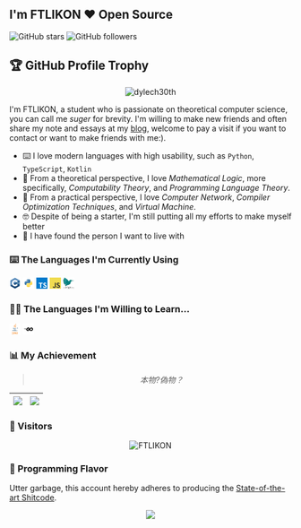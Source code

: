 ## I'm FTLIKON ❤ Open Source

![GitHub stars](https://img.shields.io/github/stars/FTLIKON?style=social)
![GitHub followers](https://img.shields.io/github/followers/FTLIKON?style=social)

## 🏆 GitHub Profile Trophy
<div align="center"><img src="https://github-profile-trophy.vercel.app/?username=FTLIKON&row=1&column=8&no-frame=true" alt="dylech30th"></div>

I'm FTLIKON, a student who is passionate on theoretical computer science, you can call me *suger* for brevity. I'm willing to make new friends and often share my note and essays at my [blog](https://blog.csdn.net/weixin_45915254), welcome to pay a visit if you want to contact or want to make friends with me:).

* ⌨️ I love modern languages with high usability, such as `Python`, `TypeScript`, `Kotlin`
* 📜 From a theoretical perspective, I love *Mathematical Logic*, more specifically, *Computability Theory*, and *Programming Language Theory*.
* 🔨 From a practical perspective, I love *Computer Network*, *Compiler Optimization Techniques*, and *Virtual Machine*.
* 🤓 Despite of being a starter, I'm still putting all my efforts to make myself better
* 💖 I have found the person I want to live with

### ⌨️ The Languages I'm Currently Using
<a href=""><code><img height="20" style="max-width: 100%" src="https://raw.githubusercontent.com/github/explore/80688e429a7d4ef2fca1e82350fe8e3517d3494d/topics/cpp/cpp.png"></code></a>
<a href=""><code><img height="20" style="max-width: 100%" src="https://raw.githubusercontent.com/github/explore/80688e429a7d4ef2fca1e82350fe8e3517d3494d/topics/python/python.png"></code></a>
<a href=""><code><img height="20" style="max-width: 100%" src="https://raw.githubusercontent.com/github/explore/80688e429a7d4ef2fca1e82350fe8e3517d3494d/topics/typescript/typescript.png"></code></a>
<a href=""><code><img height="20" style="max-width: 100%" src="https://raw.githubusercontent.com/github/explore/80688e429a7d4ef2fca1e82350fe8e3517d3494d/topics/javascript/javascript.png"></code></a>
<a href=""><code><img height="20" style="max-width: 100%" src="https://raw.githubusercontent.com/github/explore/80688e429a7d4ef2fca1e82350fe8e3517d3494d/topics/latex/latex.png"></code></a>

### 👨‍💻 The Languages I'm Willing to Learn...
<a href=""><code><img height="20" style="max-width: 100%" src="https://raw.githubusercontent.com/github/explore/80688e429a7d4ef2fca1e82350fe8e3517d3494d/topics/java/java.png"></code></a>
<a href=""><code><img height="20" style="max-width: 100%" src="https://raw.githubusercontent.com/github/explore/80688e429a7d4ef2fca1e82350fe8e3517d3494d/topics/go/go.png"></code></a>

### 📊 My Achievement
<blockquote><div align="center"><i>本物?偽物？</i></div></blockquote>

|<img align="center" src="https://github-readme-stats.vercel.app/api?username=FTLIKON&show_icons=true&include_all_commits=true&theme=buefy&hide_border=true&count_private=true">|<img align="center" src="https://github-readme-stats.vercel.app/api/top-langs/?username=FTLIKON&layout=compact&theme=buefy&hide_border=true" >|
|----------|----------|

### 👀 Visitors
<div align="center"><img src="https://count.getloli.com/get/@FTLIKON?theme=rule34" alt="FTLIKON"></div>

### 💩 Programming Flavor
Utter garbage, this account hereby adheres to producing the [State-of-the-art Shitcode](https://github.com/trekhleb/state-of-the-art-shitcode).
<div align="center"><img src="https://img.shields.io/static/v1?label=State-of-the-art&message=Shitcode&color=7B5804"/></div>
